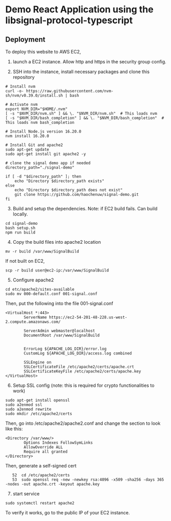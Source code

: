 # Demo React Application using the libsignal-protocol-typescript


## Deployment

To deploy this website to AWS EC2, 

1. launch a EC2 instance. Allow http and https in the security group config. 

2. SSH into the instance, install necessary packages and clone this repository 
```
# Install nvm
curl -o- https://raw.githubusercontent.com/nvm-sh/nvm/v0.39.0/install.sh | bash

# Activate nvm
export NVM_DIR="$HOME/.nvm"
[ -s "$NVM_DIR/nvm.sh" ] && \. "$NVM_DIR/nvm.sh"  # This loads nvm
[ -s "$NVM_DIR/bash_completion" ] && \. "$NVM_DIR/bash_completion"  # This loads nvm bash_completion

# Install Node.js version 16.20.0
nvm install 16.20.0

# Install Git and apache2
sudo apt-get update
sudo apt-get install git apache2 -y

# clone the signal demo app if needed
directory_path="./signal-demo"

if [ -d "$directory_path" ]; then
    echo "Directory $directory_path exists"
else
    echo "Directory $directory_path does not exist"
    git clone https://github.com/haochenuw/signal-demo.git
fi
```
3. Build and setup the dependencies. 
Note: if EC2 build fails. Can build locally.  
```
cd signal-demo 
bash setup.sh 
npm run build 
```  

4. Copy the build files into apache2 location 
```
mv -r build /var/www/SignalBuild
```
If not built on EC2, 
```
scp -r build user@ec2-ip:/var/www/SignalBuild 
```

5. Configure apache2 
```
cd etc/apache2/sites-available
sudo mv 000-default.conf 001-signal.conf
```
Then, put the following into the file 001-signal.conf
```
<VirtualHost *:443>
        ServerName https://ec2-54-201-48-228.us-west-2.compute.amazonaws.com/

        ServerAdmin webmaster@localhost
        DocumentRoot /var/www/SignalBuild


        ErrorLog ${APACHE_LOG_DIR}/error.log
        CustomLog ${APACHE_LOG_DIR}/access.log combined

        SSLEngine on
        SSLCertificateFile /etc/apache2/certs/apache.crt
        SSLCertificateKeyFile /etc/apache2/certs/apache.key
</VirtualHost>
```

6. Setup SSL config (note: this is required for crypto functionalities to work)
```
sudo apt-get install openssl
sudo a2enmod ssl
sudo a2enmod rewrite
sudo mkdir /etc/apache2/certs
```
Then, go into /etc/apache2/apache2.conf and change the section to look like this: 

```
<Directory /var/www/>
        Options Indexes FollowSymLinks
        AllowOverride ALL
        Require all granted
</Directory>
``` 
Then, generate a self-signed cert
```
   52  cd /etc/apache2/certs
   53  sudo openssl req -new -newkey rsa:4096 -x509 -sha256 -days 365 -nodes -out apache.crt -keyout apache.key
```

7. start service 
```
sudo systemctl restart apache2
```
To verify it works, go to the public IP of your EC2 instance. 

